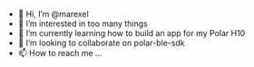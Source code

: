 - 👋 Hi, I’m @marexel
- 👀 I’m interested in too many things
- 🌱 I’m currently learning how to build an app for my Polar H10
- 💞️ I’m looking to collaborate on polar-ble-sdk
- 📫 How to reach me ...

<!---
marexel/marexel is a ✨ special ✨ repository because its `README.md` (this file) appears on your GitHub profile.
You can click the Preview link to take a look at your changes.
--->
